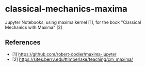# classical-mechanics-maxima
Jupyter Notebooks, using maxima kernel [1], for the book "Classical Mechanics with Maxima" [2]

## References
* [1] https://github.com/robert-dodier/maxima-jupyter
* [2] https://sites.berry.edu/ttimberlake/teaching/cm_maxima/
